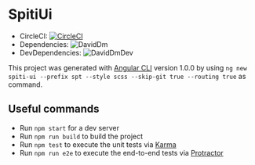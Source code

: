 # SpitiUi

- CircleCI: [![CircleCI](https://circleci.com/gh/PhilippeMorier/spiti-ui.svg?style=svg)](https://circleci.com/gh/PhilippeMorier/spiti-ui)
- Dependencies: ![DavidDm](https://david-dm.org/PhilippeMorier/spiti-ui.svg)
- DevDependencies: ![DavidDmDev](https://david-dm.org/PhilippeMorier/spiti-ui/dev-status.svg)

This project was generated with [Angular CLI](https://github.com/angular/angular-cli) version 1.0.0
by using `ng new spiti-ui --prefix spt --style scss --skip-git true --routing true` as command.

## Useful commands

- Run `npm start` for a dev server
- Run `npm run build` to build the project
- Run `npm test` to execute the unit tests via [Karma](https://karma-runner.github.io)
- Run `npm run e2e` to execute the end-to-end tests via [Protractor](http://www.protractortest.org/)
